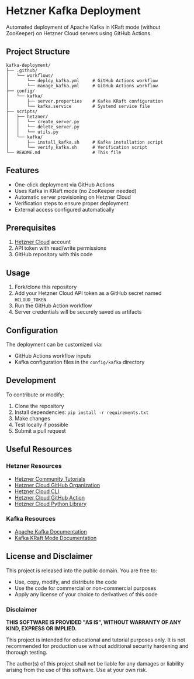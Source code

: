 # Hetzner Kafka Deployment

Automated deployment of Apache Kafka in KRaft mode (without ZooKeeper) on Hetzner Cloud servers using GitHub Actions.

## Project Structure

```
kafka-deployment/
├── .github/
│   └── workflows/
│       └── deploy_kafka.yml     # GitHub Actions workflow
│       └── manage_kafka.yml     # GitHub Actions workflow
├── config/
│   └── kafka/
│       ├── server.properties    # Kafka KRaft configuration
│       └── kafka.service        # Systemd service file
├── scripts/
│   ├── hetzner/
│   │   └── create_server.py
│   │   └── delete_server.py
│   │   └── utils.py
│   └── kafka/
│       ├── install_kafka.sh     # Kafka installation script
│       └── verify_kafka.sh      # Verification script
└── README.md                    # This file
```

## Features

- One-click deployment via GitHub Actions
- Uses Kafka in KRaft mode (no ZooKeeper needed)
- Automatic server provisioning on Hetzner Cloud
- Verification steps to ensure proper deployment
- External access configured automatically

## Prerequisites

1. [Hetzner Cloud](https://www.hetzner.com/cloud) account
2. API token with read/write permissions
3. GitHub repository with this code

## Usage

1. Fork/clone this repository
2. Add your Hetzner Cloud API token as a GitHub secret named `HCLOUD_TOKEN`
3. Run the GitHub Action workflow
4. Server credentials will be securely saved as artifacts

## Configuration

The deployment can be customized via:
- GitHub Actions workflow inputs
- Kafka configuration files in the `config/kafka` directory

## Development

To contribute or modify:
1. Clone the repository
2. Install dependencies: `pip install -r requirements.txt`
3. Make changes
4. Test locally if possible
5. Submit a pull request

## Useful Resources

### Hetzner Resources
- [Hetzner Community Tutorials](https://community.hetzner.com/tutorials)
- [Hetzner Cloud GitHub Organization](https://github.com/hetznercloud)
- [Hetzner Cloud CLI](https://github.com/hetznercloud/cli)
- [Hetzner Cloud GitHub Action](https://github.com/hetznercloud/setup-hcloud)
- [Hetzner Cloud Python Library](https://github.com/hetznercloud/hcloud-python)

### Kafka Resources
- [Apache Kafka Documentation](https://kafka.apache.org/documentation/)
- [Kafka KRaft Mode Documentation](https://kafka.apache.org/documentation/#kraft)

## License and Disclaimer

This project is released into the public domain. You are free to:
- Use, copy, modify, and distribute the code
- Use the code for commercial or non-commercial purposes
- Apply any license of your choice to derivatives of this code

### Disclaimer

**THIS SOFTWARE IS PROVIDED "AS IS", WITHOUT WARRANTY OF ANY KIND, EXPRESS OR IMPLIED.**

This project is intended for educational and tutorial purposes only. It is not recommended for production use without additional security hardening and thorough testing.

The author(s) of this project shall not be liable for any damages or liability arising from the use of this software. Use at your own risk.